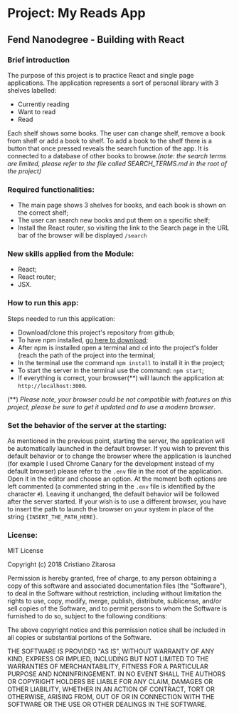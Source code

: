 # Project: My Reads App

## __Fend Nanodegree__ - Building with React

### Brief introduction

The purpose of this project is to practice React and single page applications.
The application represents a sort of personal library with 3 shelves labelled:
- Currently reading
- Want to read
- Read

Each shelf shows some books. The user can change shelf, remove a book from shelf or add a book to shelf.
To add a book to the shelf there is a button that once pressed reveals the search function of the app.
It is connected to a database of other books to browse._(note: the search terms are limited, please refer to the file called SEARCH_TERMS.md in the root of the project)_

### Required functionalities:

* The main page shows 3 shelves for books, and each book is shown on the correct shelf;
* The user can search new books and put them on a specific shelf;
* Install the React router, so visiting the link to the Search page in the URL bar of the browser will be displayed `/search`

### New skills applied from the Module:

* React;
* React router;
* JSX.

### How to run this app:

Steps needed to run this application:
* Download/clone this project's repository from github;
* To have npm installed, [go here to download](https://www.npmjs.com/);
* After npm is installed open a terminal and `cd` into the project's folder (reach the path of the project into the terminal;
* In the terminal use the command `npm install` to install it in the project;
* To start the server in the terminal use the command: `npm start`;
* If everything is correct, your browser(**) will launch the application at: `http://localhost:3000`.

(**) *Please note, your browser could be not compatible with features on this project, please be sure to get it updated and to use a modern browser*.

### Set the behavior of the server at the starting:

As mentioned in the previous point, starting the server, the application will be automatically launched in the default browser.
If you wish to prevent this default behavior or to change the browser where the application is launched (for example I used Chrome Canary for the development instead of my default browser) please refer to the `.env` file in the root of the application.
Open it in the editor and choose an option.
At the moment both options are left commented (a commented string in the `.env` file is identified by the character `#`).
Leaving it unchanged, the default behavior will be followed after the server started.
If your wish is to use a different browser, you have to insert the path to launch the browser on your system in place of the string `{INSERT_THE_PATH_HERE}`.

### License:

MIT License

Copyright (c) 2018 Cristiano Zitarosa

Permission is hereby granted, free of charge, to any person obtaining a copy of this software and associated documentation files (the "Software"), to deal in the Software without restriction, including without limitation the rights to use, copy, modify, merge, publish, distribute, sublicense, and/or sell copies of the Software, and to permit persons to whom the Software is furnished to do so, subject to the following conditions:

The above copyright notice and this permission notice shall be included in all copies or substantial portions of the Software.

THE SOFTWARE IS PROVIDED "AS IS", WITHOUT WARRANTY OF ANY KIND, EXPRESS OR IMPLIED, INCLUDING BUT NOT LIMITED TO THE WARRANTIES OF MERCHANTABILITY, FITNESS FOR A PARTICULAR PURPOSE AND NONINFRINGEMENT. IN NO EVENT SHALL THE AUTHORS OR COPYRIGHT HOLDERS BE LIABLE FOR ANY CLAIM, DAMAGES OR OTHER LIABILITY, WHETHER IN AN ACTION OF CONTRACT, TORT OR OTHERWISE, ARISING FROM, OUT OF OR IN CONNECTION WITH THE SOFTWARE OR THE USE OR OTHER DEALINGS IN THE SOFTWARE.
